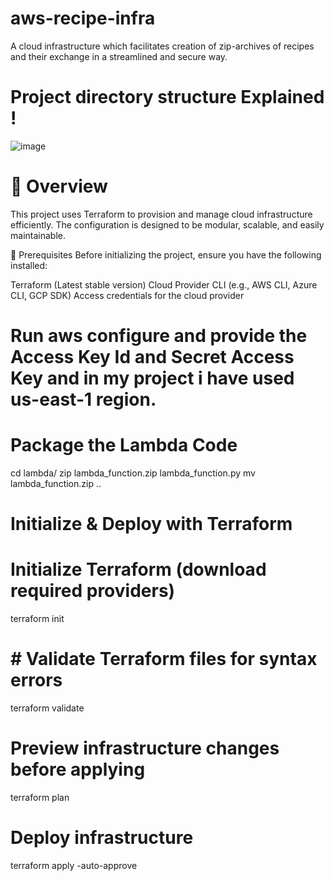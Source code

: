 # aws-recipe-infra
A cloud infrastructure which facilitates creation of zip-archives of recipes and their exchange in a streamlined and secure way.

# Project directory structure Explained !

![image](https://github.com/user-attachments/assets/1427685f-3519-43c5-a81d-1580c84bfdc3)

# 📌 Overview
This project uses Terraform to provision and manage cloud infrastructure efficiently. The configuration is designed to be modular, scalable, and easily maintainable.

📌 Prerequisites
Before initializing the project, ensure you have the following installed:

Terraform (Latest stable version)
Cloud Provider CLI (e.g., AWS CLI, Azure CLI, GCP SDK)
Access credentials for the cloud provider

# Run aws configure and provide the Access Key Id and Secret Access Key and in my project i have used us-east-1 region.

# Package the Lambda Code

cd lambda/
zip lambda_function.zip lambda_function.py
mv lambda_function.zip ..

# Initialize & Deploy with Terraform

# Initialize Terraform (download required providers)
terraform init

# # Validate Terraform files for syntax errors
terraform validate

# Preview infrastructure changes before applying
terraform plan

# Deploy infrastructure
terraform apply -auto-approve


